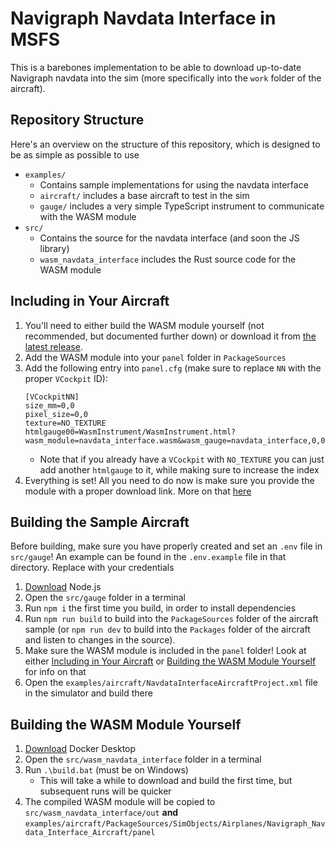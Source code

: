# Navigraph Navdata Interface in MSFS

This is a barebones implementation to be able to download up-to-date Navigraph navdata into the sim (more specifically into the `work` folder of the aircraft).

## Repository Structure

Here's an overview on the structure of this repository, which is designed to be as simple as possible to use

- `examples/`
  - Contains sample implementations for using the navdata interface
  - `aircraft/` includes a base aircraft to test in the sim
  - `gauge/` includes a very simple TypeScript instrument to communicate with the WASM module
- `src/`
  - Contains the source for the navdata interface (and soon the JS library)
  - `wasm_navdata_interface` includes the Rust source code for the WASM module

## Including in Your Aircraft

1. You'll need to either build the WASM module yourself (not recommended, but documented further down) or download it from [the latest release](https://github.com/Navigraph/msfs-navdata-interface/releases).
2. Add the WASM module into your `panel` folder in `PackageSources`
3. Add the following entry into `panel.cfg` (make sure to replace `NN` with the proper `VCockpit` ID):
   ```
   [VCockpitNN]
   size_mm=0,0
   pixel_size=0,0
   texture=NO_TEXTURE
   htmlgauge00=WasmInstrument/WasmInstrument.html?wasm_module=navdata_interface.wasm&wasm_gauge=navdata_interface,0,0,1,1
   ```
   - Note that if you already have a `VCockpit` with `NO_TEXTURE` you can just add another `htmlgauge` to it, while making sure to increase the index
4. Everything is set! All you need to do now is make sure you provide the module with a proper download link. More on that [here](/DOCS.md)

## Building the Sample Aircraft

Before building, make sure you have properly created and set an `.env` file in `src/gauge`! An example can be found in the `.env.example` file in that directory. Replace with your credentials

1. [Download](https://nodejs.org/en/download) Node.js
2. Open the `src/gauge` folder in a terminal
3. Run `npm i` the first time you build, in order to install dependencies
4. Run `npm run build` to build into the `PackageSources` folder of the aircraft sample (or `npm run dev` to build into the `Packages` folder of the aircraft and listen to changes in the source).
5. Make sure the WASM module is included in the `panel` folder! Look at either [Including in Your Aircraft](#including-in-your-aircraft) or [Building the WASM Module Yourself](#building-the-wasm-module-yourself) for info on that
6. Open the `examples/aircraft/NavdataInterfaceAircraftProject.xml` file in the simulator and build there

## Building the WASM Module Yourself

1. [Download](https://www.docker.com/products/docker-desktop/) Docker Desktop
2. Open the `src/wasm_navdata_interface` folder in a terminal
3. Run `.\build.bat` (must be on Windows)
   - This will take a while to download and build the first time, but subsequent runs will be quicker
4. The compiled WASM module will be copied to `src/wasm_navdata_interface/out` **and** `examples/aircraft/PackageSources/SimObjects/Airplanes/Navigraph_Navdata_Interface_Aircraft/panel`
